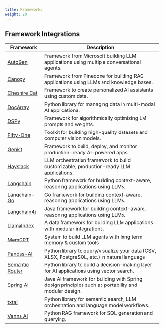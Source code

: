 ```yaml
---
title: Frameworks 
weight: 20
---
```


## Framework Integrations

| Framework                             | Description                                                                                          |
| ------------------------------------- | ---------------------------------------------------------------------------------------------------- |
| [AutoGen](/documentation/frameworks/autogen/)                 | Framework from Microsoft building LLM applications using multiple conversational agents.             |
| [Canopy](/documentation/frameworks/canopy/)                   | Framework from Pinecone for building RAG applications using LLMs and knowledge bases.                |
| [Cheshire Cat](/documentation/frameworks/cheshire-cat/)       | Framework to create personalized AI assistants using custom data.                                    |
| [DocArray](/documentation/frameworks/docarray/)               | Python library for managing data in multi-modal AI applications.                                     |
| [DSPy](/documentation/frameworks/dspy/)                       | Framework for algorithmically optimizing LM prompts and weights.                                     |
| [Fifty-One](/documentation/frameworks/fifty-one/)             | Toolkit for building high-quality datasets and computer vision models.                               |
| [Genkit](/documentation/frameworks/genkit/)                   | Framework to build, deploy, and monitor production-ready AI-powered apps.                            |
| [Haystack](/documentation/frameworks/haystack/)               | LLM orchestration framework to build customizable, production-ready LLM applications.                |
| [Langchain](/documentation/frameworks/langchain/)             | Python framework for building context-aware, reasoning applications using LLMs.                      |
| [Langchain-Go](/documentation/frameworks/langchain-go/)       | Go framework for building context-aware, reasoning applications using LLMs.                          |
| [Langchain4j](/documentation/frameworks/langchain4j/)         | Java framework for building context-aware, reasoning applications using LLMs.                        |
| [LlamaIndex](/documentation/frameworks/llama-index/)          | A data framework for building LLM applications with modular integrations.                            |
| [MemGPT](/documentation/frameworks/memgpt/)                   | System to build LLM agents with long term memory & custom tools                                      |
| [Pandas-AI](/documentation/frameworks/pandas-ai/)             | Python library to query/visualize your data (CSV, XLSX, PostgreSQL, etc.) in natural language        |
| [Semantic Router](/documentation/frameworks/semantic-router/) | Python library to build a decision-making layer for AI applications using vector search.             |
| [Spring AI](/documentation/frameworks/spring-ai/)             | Java AI framework for building with Spring design principles such as portability and modular design. |
| [txtai](/documentation/frameworks/txtai/)                     | Python library for semantic search, LLM orchestration and language model workflows.                  |
| [Vanna AI](/documentation/frameworks/vanna-ai/)               | Python RAG framework for SQL generation and querying.                                                |
